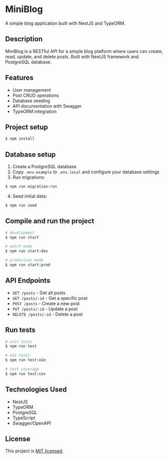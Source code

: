 # MiniBlog

A simple blog application built with NestJS and TypeORM.

## Description

MiniBlog is a RESTful API for a simple blog platform where users can create, read, update, and delete posts. Built with NestJS framework and PostgreSQL database.

## Features

- User management
- Post CRUD operations
- Database seeding
- API documentation with Swagger
- TypeORM integration

## Project setup

```bash
$ npm install
```

## Database setup

1. Create a PostgreSQL database
2. Copy `.env.example` to `.env.local` and configure your database settings
3. Run migrations:

```bash
$ npm run migration:run
```

4. Seed initial data:

```bash
$ npm run seed
```

## Compile and run the project

```bash
# development
$ npm run start

# watch mode
$ npm run start:dev

# production mode
$ npm run start:prod
```

## API Endpoints

- `GET /posts` - Get all posts
- `GET /posts/:id` - Get a specific post
- `POST /posts` - Create a new post
- `PUT /posts/:id` - Update a post
- `DELETE /posts/:id` - Delete a post

## Run tests

```bash
# unit tests
$ npm run test

# e2e tests
$ npm run test:e2e

# test coverage
$ npm run test:cov
```

## Technologies Used

- NestJS
- TypeORM
- PostgreSQL
- TypeScript
- Swagger/OpenAPI

## License

This project is [MIT licensed](LICENSE).
